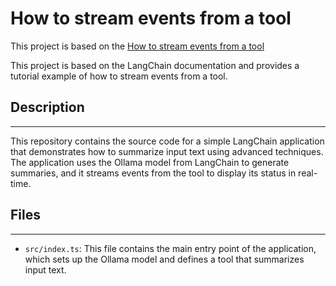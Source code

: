 # How to stream events from a tool

This project is based on the [How to stream events from a tool](https://js.langchain.com/docs/how_to/tool_stream_events/)

This project is based on the LangChain documentation and provides a tutorial example of how to stream events from a tool.

## Description

---

This repository contains the source code for a simple LangChain application that demonstrates how to summarize input text using advanced techniques. The application uses the Ollama model from LangChain to generate summaries, and it streams events from the tool to display its status in real-time.

## Files

---

- `src/index.ts`: This file contains the main entry point of the application, which sets up the Ollama model and defines a tool that summarizes input text.
